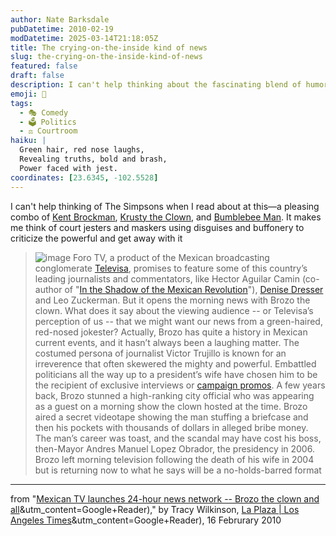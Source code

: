 ```yaml
---
author: Nate Barksdale
pubDatetime: 2010-02-19
modDatetime: 2025-03-14T21:18:05Z
title: The crying-on-the-inside kind of news
slug: the-crying-on-the-inside-kind-of-news
featured: false
draft: false
description: I can't help thinking about the fascinating blend of humor and seriousness in Mexican media, particularly with Brozo the clown delivering news and critiques.
emoji: 🤡
tags:
  - 🎭 Comedy
  - 🗳️ Politics
  - ⚖️ Courtroom
haiku: |
  Green hair, red nose laughs,  
  Revealing truths, bold and brash,  
  Power faced with jest.
coordinates: [23.6345, -102.5528]
---
```


I can't help thinking of The Simpsons when I read about at this—a pleasing combo of [Kent Brockman](http://en.wikipedia.org/wiki/Kent_Brockman), [Krusty the Clown](http://en.wikipedia.org/wiki/Krusty_the_Clown), and [Bumblebee Man](http://en.wikipedia.org/wiki/List_of_media_personalities_in_The_Simpsons#Bumblebee_Man). It makes me think of court jesters and maskers using disguises and buffonery to criticize the powerful and get away with it

> ![image](http://culture-making.com/media/bozo.jpg) Foro TV, a product of the Mexican broadcasting conglomerate [Televisa](http://web.archive.org/web/20101225102025/http://www2.esmas.com:80/noticierostelevisa/index.php), promises to feature some of this country’s leading journalists and commentators, like Hector Aguilar Camin (co-author of "[In the Shadow of the Mexican Revolution](https://www.google.com/search?q=%22In%20the%20Shadow%20of%20the%20Mexican%20Revolution%22%20amazon.com)"), [Denise Dresser](http://web.archive.org/web/20210419213858/https://latimesblogs.latimes.com/laplaza/2009/06/when-political-scientist-denise-dresser-had-the-seemingly-simple-idea-to-invite-38-mexican-women-to-write-a-series-of-persona.html) and Leo Zuckerman. But it opens the morning news with Brozo the clown. What does it say about the viewing audience -- or Televisa’s perception of us -- that we might want our news from a green-haired, red-nosed jokester? Actually, Brozo has quite a history in Mexican current events, and it hasn’t always been a laughing matter. The costumed persona of journalist Victor Trujillo is known for an irreverence that often skewered the mighty and powerful. Embattled politicians all the way up to a president’s wife have chosen him to be the recipient of exclusive interviews or [campaign promos](http://web.archive.org/web/20111016134841/http://video.google.com/videoplay?docid=6758917734194596191). A few years back, Brozo stunned a high-ranking city official who was appearing as a guest on a morning show the clown hosted at the time. Brozo aired a secret videotape showing the man stuffing a briefcase and then his pockets with thousands of dollars in alleged bribe money. The man’s career was toast, and the scandal may have cost his boss, then-Mayor Andres Manuel Lopez Obrador, the presidency in 2006. Brozo left morning television following the death of his wife in 2004 but is returning now to what he says will be a no-holds-barred format

---

from "[Mexican TV launches 24-hour news network -- Brozo the clown and all](https://www.google.com/search?q=%22Mexican%20TV%20launches%2024-hour%20news%20network%20--%20Brozo%20the%20clown%20and%20all%22%20latimesblogs.latimes.com)&utm_content=Google+Reader)," by Tracy Wilkinson, [La Plaza | Los Angeles Times](https://www.google.com/search?q=%22La%20Plaza%20%7C%20Los%20Angeles%20Times%22%20latimesblogs.latimes.com)&utm_content=Google+Reader), 16 Februrary 2010
